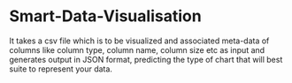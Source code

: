 # Smart-Data-Visualisation
It takes a csv file which is to be visualized and associated meta-data of columns like column type, column name, column size etc as input and
generates output in JSON format, predicting the type of chart that will best suite to represent your data.
